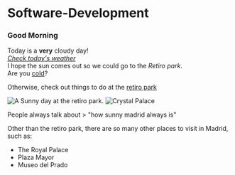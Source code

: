 # Software-Development
### Good Morning  
Today is a **very** cloudy day!  
[_Check today's weather_](https://www.bbc.com/weather/3117735)  
I hope the sun comes out so we could go to the _Retiro park_.  
Are you [cold][another link]?  
>
Otherwise, check out things to do at the [retiro park][link2]

>
![A Sunny day at the retiro park](https://www.google.com/search?q=retiro+park&source=lnms&tbm=isch&sa=X&ved=0ahUKEwiR_sqaq5HlAhWGHRQKHRBhDsEQ_AUIEigB&biw=1276&bih=624#imgrc=UYCbe6LL7qOHkM:). 
![Crystal Palace][Crystal]  
  
>
People always talk about > "how sunny madrid always is"  
>
Other than the retiro park, there are so many other places to visit in Madrid, such as:  
 * The Royal Palace
 * Plaza Mayor
 * Museo del Prado
 
 
[another link]: https://www.zara.com/uk/en/woman-jackets-l1114.html
[link2]: https://theculturetrip.com/europe/spain/articles/6-cool-things-to-see-in-madrids-retiro-park/  
[Crystal]: https://www.encirclephotos.com/image/crystal-palace-at-buen-retiro-park-in-madrid-spain/
